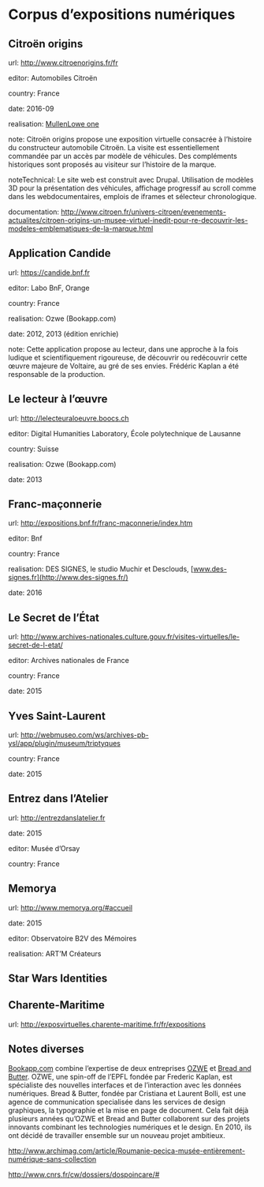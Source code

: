 # Corpus d’expositions numériques

## Citroën origins

url: http://www.citroenorigins.fr/fr

editor: Automobiles Citroën

country: France

date: 2016-09

realisation: [MullenLowe one](http://one.mullenlowe.com)

note: Citroën origins propose une exposition virtuelle consacrée à l’histoire du constructeur automobile Citroën. La visite est essentiellement commandée par un accès par modèle de véhicules. Des compléments historiques sont proposés au visiteur sur l’histoire de la marque.

noteTechnical: Le site web est construit avec Drupal. Utilisation de modèles 3D pour la présentation des véhicules, affichage progressif au scroll comme dans les webdocumentaires, emplois de iframes et sélecteur chronologique.

documentation: http://www.citroen.fr/univers-citroen/evenements-actualites/citroen-origins-un-musee-virtuel-inedit-pour-re-decouvrir-les-modeles-emblematiques-de-la-marque.html

## Application Candide

url: https://candide.bnf.fr

editor: Labo BnF, Orange

country: France

realisation: Ozwe (Bookapp.com)

date: 2012, 2013 (édition enrichie)

note: Cette application propose au lecteur, dans une approche à la fois ludique et scientifiquement rigoureuse, de découvrir ou redécouvrir cette œuvre majeure de Voltaire, au gré de ses envies. Frédéric Kaplan a été responsable de la production.

## Le lecteur à l’œuvre

url: http://lelecteuraloeuvre.boocs.ch

editor: Digital Humanities Laboratory, École polytechnique de Lausanne

country: Suisse

realisation: Ozwe (Bookapp.com)

date: 2013

## Franc-maçonnerie

url: http://expositions.bnf.fr/franc-maconnerie/index.htm

editor: Bnf

country: France

realisation: DES SIGNES, le studio Muchir et Desclouds, [www.des-signes.fr](http://www.des-signes.fr/)

date: 2016

## Le Secret de l’État

url: http://www.archives-nationales.culture.gouv.fr/visites-virtuelles/le-secret-de-l-etat/

editor: Archives nationales de France

country: France

date: 2015

## Yves Saint-Laurent

url: http://webmuseo.com/ws/archives-pb-ysl/app/plugin/museum/triptyques

​country: France

date: 2015

## Entrez dans l’Atelier

url: http://entrezdanslatelier.fr

date: 2015

editor: Musée d’Orsay

country: France

## Memorya

url: http://www.memorya.org/#accueil

date: 2015

editor: Observatoire B2V des Mémoires

realisation: ART’M Créateurs

## Star Wars Identities

## Charente-Maritime

url: http://exposvirtuelles.charente-maritime.fr/fr/expositions

## Notes diverses

[Bookapp.com](http://www.bookapp.com) combine l’expertise de deux entreprises [OZWE](http://www.ozwe.com/) et [Bread and Butter](http://www.bread-and-butter.ch/). OZWE, une spin-off de l’EPFL fondée par Frederic Kaplan, est spécialiste des nouvelles interfaces et de l’interaction avec les données numériques. Bread & Butter, fondée par Cristiana et Laurent Bolli, est une agence de communication specialisée dans les services de design graphiques, la typographie et la mise en page de document. Cela fait déjà plusieurs années qu’OZWE et Bread and Butter collaborent sur des projets innovants combinant les technologies numériques et le design. En 2010, ils ont décidé de travailler ensemble sur un nouveau projet ambitieux.

http://www.archimag.com/article/Roumanie-pecica-musée-entièrement-numérique-sans-collection

http://www.cnrs.fr/cw/dossiers/dospoincare/#


